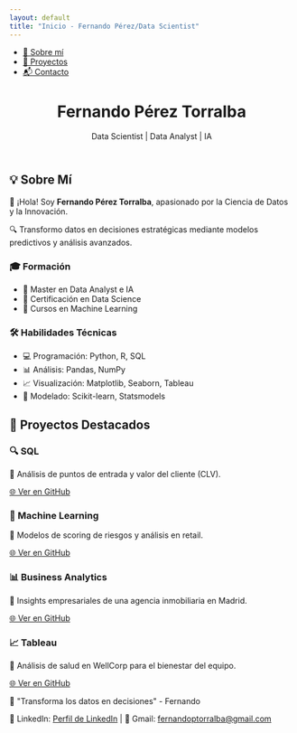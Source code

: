 ```yaml
---
layout: default
title: "Inicio - Fernando Pérez/Data Scientist"
---
```


<nav class="navbar">
    <ul>
        <li><a href="#about">👤 Sobre mí</a></li>
        <li><a href="#projects">🚀 Proyectos</a></li>
        <li><a href="#contact">📬 Contacto</a></li>
    </ul>
</nav>

<header class="main-header">
    <h1>Fernando Pérez Torralba</h1>
    <p>Data Scientist | Data Analyst | IA</p>
</header>

<section id="about" class="about-section">
    <h2>💡 Sobre Mí</h2>
    <div class="about-content">
        <div class="about-card">
            <p>👋 ¡Hola! Soy <strong>Fernando Pérez Torralba</strong>, apasionado por la Ciencia de Datos y la Innovación.</p>
            <p>🔍 Transformo datos en decisiones estratégicas mediante modelos predictivos y análisis avanzados.</p>
        </div>
        <div class="about-skills">
            <div class="skill-card">
                <h3>🎓 Formación</h3>
                <ul>
                    <li>📘 Master en Data Analyst e IA</li>
                    <li>📑 Certificación en Data Science</li>
                    <li>🔧 Cursos en Machine Learning</li>
                </ul>
            </div>
            <div class="skill-card">
                <h3>🛠️ Habilidades Técnicas</h3>
                <ul>
                    <li>💻 Programación: Python, R, SQL</li>
                    <li>📊 Análisis: Pandas, NumPy</li>
                    <li>📈 Visualización: Matplotlib, Seaborn, Tableau</li>
                    <li>📐 Modelado: Scikit-learn, Statsmodels</li>
                </ul>
            </div>
        </div>
    </div>
</section>

<section id="projects" class="projects-section">
    <h2>🚀 Proyectos Destacados</h2>
    <div class="project-card">
        <h3>🔍 SQL</h3>
        <p>📌 Análisis de puntos de entrada y valor del cliente (CLV).</p>
        <a href="https://github.com/Fernanditokitkatgr/SQL" target="_blank">🌐 Ver en GitHub</a>
    </div>
    <div class="project-card">
        <h3>🤖 Machine Learning</h3>
        <p>📌 Modelos de scoring de riesgos y análisis en retail.</p>
        <a href="https://github.com/Fernanditokitkatgr/Machine-Learning" target="_blank">🌐 Ver en GitHub</a>
    </div>
    <div class="project-card">
        <h3>📊 Business Analytics</h3>
        <p>📌 Insights empresariales de una agencia inmobiliaria en Madrid.</p>
        <a href="https://github.com/Fernanditokitkatgr/Bussines-Analytics" target="_blank">🌐 Ver en GitHub</a>
    </div>
    <div class="project-card">
        <h3>📈 Tableau</h3>
        <p>📌 Análisis de salud en WellCorp para el bienestar del equipo.</p>
        <a href="https://github.com/Fernanditokitkatgr/Tableou" target="_blank">🌐 Ver en GitHub</a>
    </div>
</section>

<footer>
    <p>🌟 "Transforma los datos en decisiones" - Fernando</p>
    <p>
        💼 LinkedIn: 
        <a href="https://www.linkedin.com/in/fernando-p%C3%A9rez-torralba-726257256" target="_blank">Perfil de LinkedIn</a> | 
        📧 Gmail: 
        <a href="mailto:fernandoptorralba@gmail.com">fernandoptorralba@gmail.com</a>
    </p>
</footer>


